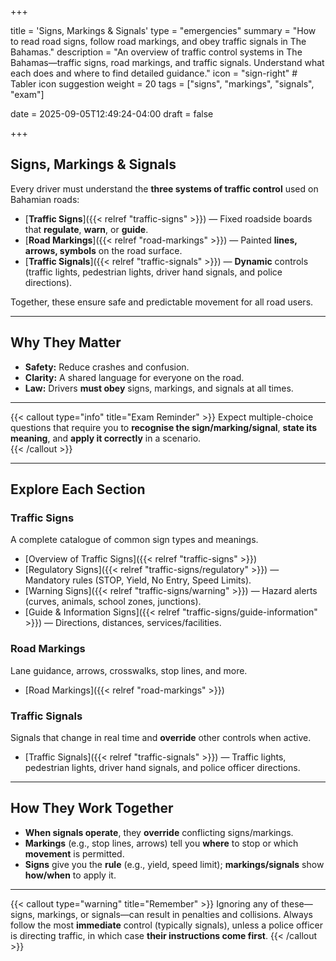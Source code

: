 +++

title = 'Signs, Markings & Signals'
type = "emergencies"
summary = "How to read road signs, follow road markings, and obey traffic signals in The Bahamas."
description = "An overview of traffic control systems in The Bahamas—traffic signs, road markings, and traffic signals. Understand what each does and where to find detailed guidance."
icon = "sign-right"                  # Tabler icon suggestion
weight = 20
tags = ["signs", "markings", "signals", "exam"]

date = 2025-09-05T12:49:24-04:00
draft = false

+++

## Signs, Markings & Signals

Every driver must understand the **three systems of traffic control** used on Bahamian roads:

- [**Traffic Signs**]({{< relref "traffic-signs" >}}) — Fixed roadside boards that **regulate**, **warn**, or **guide**.  
- [**Road Markings**]({{< relref "road-markings" >}}) — Painted **lines, arrows, symbols** on the road surface.  
- [**Traffic Signals**]({{< relref "traffic-signals" >}}) — **Dynamic** controls (traffic lights, pedestrian lights, driver hand signals, and police directions).

Together, these ensure safe and predictable movement for all road users.

---

## Why They Matter

- **Safety:** Reduce crashes and confusion.  
- **Clarity:** A shared language for everyone on the road.  
- **Law:** Drivers **must obey** signs, markings, and signals at all times.

---

{{< callout type="info" title="Exam Reminder" >}}
Expect multiple-choice questions that require you to **recognise the sign/marking/signal**, **state its meaning**, and **apply it correctly** in a scenario.  
{{< /callout >}}

---

## Explore Each Section

### Traffic Signs
A complete catalogue of common sign types and meanings.

- [Overview of Traffic Signs]({{< relref "traffic-signs" >}})  
- [Regulatory Signs]({{< relref "traffic-signs/regulatory" >}}) — Mandatory rules (STOP, Yield, No Entry, Speed Limits).  
- [Warning Signs]({{< relref "traffic-signs/warning" >}}) — Hazard alerts (curves, animals, school zones, junctions).  
- [Guide & Information Signs]({{< relref "traffic-signs/guide-information" >}}) — Directions, distances, services/facilities.

### Road Markings
Lane guidance, arrows, crosswalks, stop lines, and more.

- [Road Markings]({{< relref "road-markings" >}})

### Traffic Signals
Signals that change in real time and **override** other controls when active.

- [Traffic Signals]({{< relref "traffic-signals" >}}) — Traffic lights, pedestrian lights, driver hand signals, and police officer directions.

---

## How They Work Together

- **When signals operate**, they **override** conflicting signs/markings.  
- **Markings** (e.g., stop lines, arrows) tell you **where** to stop or which **movement** is permitted.  
- **Signs** give you the **rule** (e.g., yield, speed limit); **markings/signals** show **how/when** to apply it.

---

{{< callout type="warning" title="Remember" >}}
Ignoring any of these—signs, markings, or signals—can result in penalties and collisions. Always follow the most **immediate** control (typically signals), unless a police officer is directing traffic, in which case **their instructions come first**.
{{< /callout >}}
